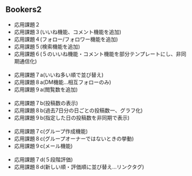 <h2>Bookers2</h2>

<ul>
  <li>応用課題２</li>
  <li>応用課題３(いいね機能、コメント機能を追加)</li>
  <li>応用課題４(フォロー/フォロワー機能を追加)</li>
  <li>応用課題５(検索機能を追加)</li>
  <li>応用課題６(５のいいね機能・コメント機能を部分テンプレートにし、非同期通信化)</li><br />

  <li>応用課題７a(いいね多い順で並び替え)</li>
  <li>応用課題８a(DM機能…相互フォローのみ)</li>
  <li>応用課題９a(閲覧数を追加)</li><br/>

  <li>応用課題７b(投稿数の表示)</li>
  <li>応用課題８b(過去7日分の日ごとの投稿数一、グラフ化)</li>
  <li>応用課題９b(指定した日の投稿数を非同期で表示)</li><br />

  <li>応用課題７c(グループ作成機能)</li>
  <li>応用課題８c(グループオーナーではないときの挙動)</li>
  <li>応用課題９c(メール機能)</li><br />

  <li>応用課題７d(５段階評価)</li>
  <li>応用課題８d(新しい順・評価順に並び替え…リンクタグ)</li>
</ul>